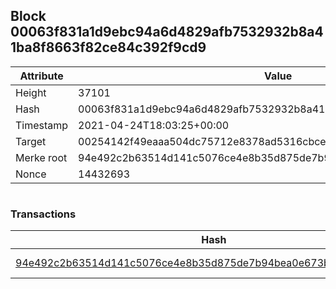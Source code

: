## Block 00063f831a1d9ebc94a6d4829afb7532932b8a41ba8f8663f82ce84c392f9cd9

Attribute | Value
--- | ---
Height | 37101
Hash | 00063f831a1d9ebc94a6d4829afb7532932b8a41ba8f8663f82ce84c392f9cd9
Timestamp | 2021-04-24T18:03:25+00:00
Target | 00254142f49eaaa504dc75712e8378ad5316cbcead634704b3734b6271167cc4
Merke root | 94e492c2b63514d141c5076ce4e8b35d875de7b94bea0e673b82fc065fd0e09b
Nonce | 14432693

```

```

### Transactions

Hash | Amount
--- | ---
[94e492c2b63514d141c5076ce4e8b35d875de7b94bea0e673b82fc065fd0e09b](94e492c2b63514d141c5076ce4e8b35d875de7b94bea0e673b82fc065fd0e09b.md) | 10.00000000 SKEPTI 
